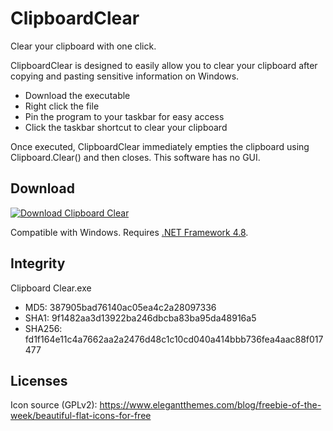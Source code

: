 # ClipboardClear
Clear your clipboard with one click.

ClipboardClear is designed to easily allow you to clear your clipboard after copying and pasting sensitive information on Windows.

- Download the executable
- Right click the file
- Pin the program to your taskbar for easy access
- Click the taskbar shortcut to clear your clipboard

Once executed, ClipboardClear immediately empties the clipboard using Clipboard.Clear() and then closes. This software has no GUI.

## Download
[![Download Clipboard Clear](https://a.fsdn.com/con/app/sf-download-button)](https://sourceforge.net/projects/clipboard-clear/files/latest/download)

Compatible with Windows. Requires [.NET Framework 4.8](https://dotnet.microsoft.com/download/dotnet-framework/net48).

## Integrity
Clipboard Clear.exe

- MD5: 387905bad76140ac05ea4c2a28097336
- SHA1: 9f1482aa3d13922ba246dbcba83ba95da48916a5
- SHA256: fd1f164e11c4a7662aa2a2476d48c1c10cd040a414bbb736fea4aac88f017477

## Licenses
Icon source (GPLv2): https://www.elegantthemes.com/blog/freebie-of-the-week/beautiful-flat-icons-for-free



